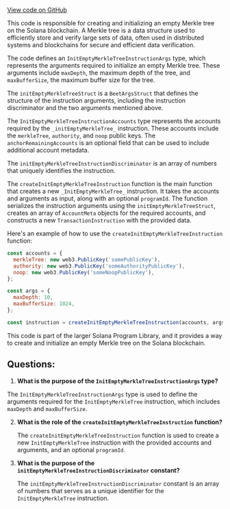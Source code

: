 [View code on GitHub](https://github.com/solana-labs/solana-program-library/account-compression/sdk/src/generated/instructions/initEmptyMerkleTree.ts)

This code is responsible for creating and initializing an empty Merkle tree on the Solana blockchain. A Merkle tree is a data structure used to efficiently store and verify large sets of data, often used in distributed systems and blockchains for secure and efficient data verification.

The code defines an `InitEmptyMerkleTreeInstructionArgs` type, which represents the arguments required to initialize an empty Merkle tree. These arguments include `maxDepth`, the maximum depth of the tree, and `maxBufferSize`, the maximum buffer size for the tree.

The `initEmptyMerkleTreeStruct` is a `BeetArgsStruct` that defines the structure of the instruction arguments, including the instruction discriminator and the two arguments mentioned above.

The `InitEmptyMerkleTreeInstructionAccounts` type represents the accounts required by the `_initEmptyMerkleTree_` instruction. These accounts include the `merkleTree`, `authority`, and `noop` public keys. The `anchorRemainingAccounts` is an optional field that can be used to include additional account metadata.

The `initEmptyMerkleTreeInstructionDiscriminator` is an array of numbers that uniquely identifies the instruction.

The `createInitEmptyMerkleTreeInstruction` function is the main function that creates a new `_InitEmptyMerkleTree_` instruction. It takes the accounts and arguments as input, along with an optional `programId`. The function serializes the instruction arguments using the `initEmptyMerkleTreeStruct`, creates an array of `AccountMeta` objects for the required accounts, and constructs a new `TransactionInstruction` with the provided data.

Here's an example of how to use the `createInitEmptyMerkleTreeInstruction` function:

```javascript
const accounts = {
  merkleTree: new web3.PublicKey('somePublicKey'),
  authority: new web3.PublicKey('someAuthorityPublicKey'),
  noop: new web3.PublicKey('someNoopPublicKey'),
};

const args = {
  maxDepth: 10,
  maxBufferSize: 1024,
};

const instruction = createInitEmptyMerkleTreeInstruction(accounts, args);
```

This code is part of the larger Solana Program Library, and it provides a way to create and initialize an empty Merkle tree on the Solana blockchain.
## Questions: 
 1. **What is the purpose of the `InitEmptyMerkleTreeInstructionArgs` type?**

   The `InitEmptyMerkleTreeInstructionArgs` type is used to define the arguments required for the `InitEmptyMerkleTree` instruction, which includes `maxDepth` and `maxBufferSize`.

2. **What is the role of the `createInitEmptyMerkleTreeInstruction` function?**

   The `createInitEmptyMerkleTreeInstruction` function is used to create a new `InitEmptyMerkleTree` instruction with the provided accounts and arguments, and an optional `programId`.

3. **What is the purpose of the `initEmptyMerkleTreeInstructionDiscriminator` constant?**

   The `initEmptyMerkleTreeInstructionDiscriminator` constant is an array of numbers that serves as a unique identifier for the `InitEmptyMerkleTree` instruction.